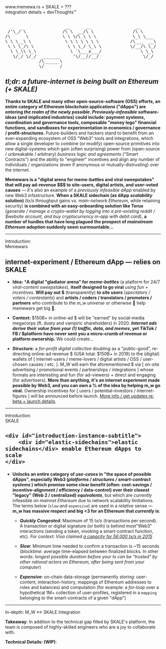 <div id="postTop">
	
<div id="title">
www.memewa.rs + SKALE = ??? 
</div>

<div id="subtitle">
integration details  +  devThoughts™
</div>

</div>

<pre>    
                       __      __                 __                  ____        __  __      ______      __         ____                                          _       _       _    
 /'\_/`\              /\ \  __/\ \               /\ \                /\  _`\     /\ \/\ \    /\  _  \    /\ \       /\  _`\                _______               /'_`\   /'_`\   /'_`\  
/\      \             \ \ \/\ \ \ \              \_\ \___            \ \,\L\_\   \ \ \/'/'   \ \ \L\ \   \ \ \      \ \ \L\_\             /\______\             /\_\/\`\/\_\/\`\/\_\/\`\
\ \ \__\ \             \ \ \ \ \ \ \            /\___  __\            \/_\__ \    \ \ , <     \ \  __ \   \ \ \  __  \ \  _\L             \/______/_            \/_//'/'\/_//'/'\/_//'/'
 \ \ \_/\ \             \ \ \_/ \_\ \           \/__/\ \_/              /\ \L\ \   \ \ \\`\    \ \ \/\ \   \ \ \L\ \  \ \ \L\ \             /\______\              /\_\    /\_\    /\_\ 
  \ \_\\ \_\             \ `\___x___/               \ \_\               \ `\____\   \ \_\ \_\   \ \_\ \_\   \ \____/   \ \____/             \/______/              \/\_\   \/\_\   \/\_\
   \/_/ \/_/  _______     '\/__//__/                 \/_/                \/_____/    \/_/\/_/    \/_/\/_/    \/___/     \/___/                                      \/_/    \/_/    \/_/
             /\______\                                                                                                                                                                  
             \/______/
</pre>


***tl;dr:** a future-internet is being built on Ethereum (+ SKALE)*
---

**Thanks to SKALE and many other open-source-software (OSS) efforts, an entire category of Ethereum blockchain applications ("dApps") are entering *the realm of the newly possible*. *Previously-infeasible* software-ideas (and implicated industries) could include: payment systems, coordination and governance tools,  composable "money lego" financial functions, and sandboxes for experimentation in economics / governance / profit-structures.**  Future-builders and hackers stand to benefit from an ever-expanding ecosystem of OSS "Web3" tools and integrations, which allow a single developer to combine (or modify) open-source primitives into new digital-systems which gain (often surprising) power from (open-source / unbreakable / arbitrary)  *business logic and agreements* ("Smart Contracts") and the ability to "engineer" incentives and align any number of individuals / organizations (even if anonymous or mutually-distrusting) over the internet. 
  
**Memewars is a "digital arena for meme-battles and viral sweepstakes" that will pay ad-revenue $$$ to site-users, digital artists, and user-voted causes** — it's also an example of a *previously infeasible dApp* enabled by new Web3 infastructure. **When a SKALE sidechain (as dApp *scalability* solution)** (tx/s throughput gains vs. *main-network Ethereum*, while retaining security) **is combined with an easy-onboarding solution like Torus** (*generate / manage a crypto-wallet by logging into a pre-existing reddit / $website account, and buy cryptocurrency in-app with debit card*), **a number of hurdles that have long plagued the prospect of *mainstream Ethereum adoption* suddenly seem surmountable...**

---
<div id="introductions">
<div id="introductionsTitle">
Introduction:
<div id="introducingName">
	Memewars
	</div>
</div>
</div>	


<h2 id="introduction-instance-title"> 

<div id="introduction-instance-subtitle">
internet-experiment / Ethereum dApp — relies on SKALE 
	 
</div>
</h2>

- **Idea:** ***A digital "gladiator arena" for *meme-battles*** (a platform for 24/7 *viral-content sweepstakes*), **itself designed to go viral** *using fun + incentives.* **Will pay out $** (transparently) **to site users** (*spectators / voters / contestants*) and **artists / coders / translators / promoters / partners** who contribute to the *m_w universe* or otherwise 🚀 help memewars get big 🚀.

- **Context:** $150B+ in online-ad $ will be "earned" by social-media megacorps (ft. dusty and vampiric shareholders) in 2020. ***Internet ads derive their value from your (!) traffic, data, and memes*, yet TikTok / FB / $platform have never sent you a micro-crumb of revenue or platform ownership.** We could create...

- **Structure:** a *for-profit digital collective* doubling as a "public-good", re-directing online-ad revenue $ (USA total: $150B+ in 2019) to the (digital) wallets of [ internet-users / meme-lovers / digital artists / OSS / user-chosen causes / etc. ]. M_W will earn the aforementioned $ via [ on-site advertising / promotional events / partnerships / integrations ] whose formats are interesting and fun (for ad-viewers) + direct and engaging (for advertisers). **More than anything, it's an internet experiment made possible by Web3, and you can own a % of the idea by helping m_w go viral.** Ownership incentives for [ users / potential-investors / internet-figures ] will be announced before launch.  [More info / get updates re: beta + launch details](https://trello.com/b/gLY2a5Zc/wwwmemewars).

---

<div id="introductionsSKALE">
<div id="introductionsTitleSKALE">
Introduction:
	<div id="introducingName">
	SKALE
	</div>
</div>
</div>	

<h2 id="introduction-instance-title"> 

	<div id="introduction-instance-subtitle">
		<div id="elastic-sidechains">elastic sidechains</div> enable Ethereum dApps to scale 
	</div>
</h2>

- **Unlocks an entire category of *use-cases* in "the space of possible dApps", especially Web3 (*platforms / structures / smart-contract systems* ) which promise some clear benefit (often: cost-savings / incentive-alignment / efficiency / data-control) over their closest "legacy" (Web 2 / centralized) *equivalents***, but which are *currently* infeasible *on mainnet Ethereum* due to network scalability limitations. The terms below (`slow` and `expensive`) are used in a *relative* sense — **m_w has massive respect and big <3 for an Ethereum that *currently* is**:

  - ***Quickly Congested***: Maximum of 15  tx/s (transactions per second). A transaction or digital signature (or both) is behind most"Web3" interactions (sending a token, invoking a smart-contract function, etc).   *For context: Visa claimed [a capacity for 56,000 tx/s in 2015](https://usa.visa.com/dam/VCOM/download/corporate/media/visa-fact-sheet-Jun2015.pdf)*
  
  - ***Slow***: Minimum time needed to confirm a transaction is ~15 seconds (*blocktime*: average time-elapsed between finalized blocks. In other words: *longest possible duration before your tx can be "trusted" by other rational actors on Ethereum, after being sent from your computer*)	 
    
  - ***Expensive***: on-chain data-storage (permanently storing: user-content, interaction-history, mappings of Ethereum addresses to roles and balances) and computation (for example: a *for-loop* over a hypothetical 1M+ collection of user-profiles, registered in a `mapping` belonging to the smart-contracts of a given "dApp") 

---

<div id="in-depth-section">
<div id="in-depth-section-title">
In-depth: M_W <-> SKALE Integration 
</div>
</div>	

**Takeaway**: In addition to the technical gap filled by SKALE's platform, the team is composed of highly-skilled engineers who are a joy to collaborate with.  

**Technical Details: (WIP)**:



